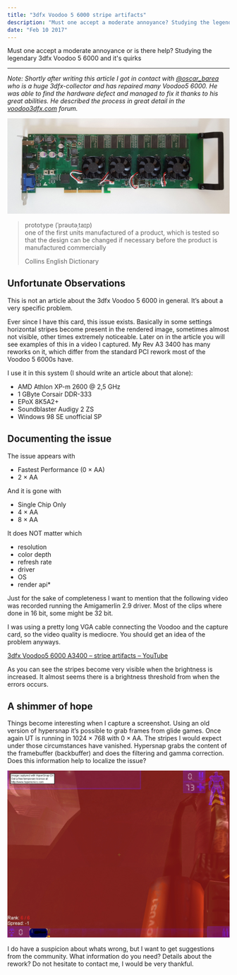 ```yaml
---
title: "3dfx Voodoo 5 6000 stripe artifacts"
description: "Must one accept a moderate annoyance? Studying the legendary 3dfx Voodoo 5 6000 and it's quirks"
date: "Feb 10 2017"
---
```

Must one accept a moderate annoyance or is there help? Studying the legendary 3dfx Voodoo 5 6000 and it's quirks

---

*Note: Shortly after writing this article I got in contact with [@oscar_barea](https://twitter.com/oscar_barea) who is a huge 3dfx-collector and has repaired many Voodoo5 6000. He was able to find the hardware defect and managed to fix it thanks to his great abilities. He described the process in great detail in the [voodoo3dfx.com](http://www.voodoo3dfx.com/Foro_V6k/viewtopic.php?t=475) forum.*

![6k gerade](./6k_gerade.jpg)

> prototype (ˈprəʊtəˌtaɪp)\
> one of the first units manufactured of a product, which is tested so that the design can be changed if necessary before the product is manufactured commercially
>
> Collins English Dictionary

## Unfortunate Observations

This is not an article about the 3dfx Voodoo 5 6000 in general. It’s about a very specific problem.

Ever since I have this card, this issue exists. Basically in some settings horizontal stripes become present in the rendered image, sometimes almost not visible, other times extremely noticeable. Later on in the article you will see examples of this in a video I captured. My Rev A3 3400 has many reworks on it, which differ from the standard PCI rework most of the Voodoo 5 6000s have.

I use it in this system (I should write an article about that alone):

* AMD Athlon XP-m 2600 @ 2,5 GHz
* 1 GByte Corsair DDR-333
* EPoX 8K5A2+
* Soundblaster Audigy 2 ZS
* Windows 98 SE unofficial SP

## Documenting the issue

The issue appears with

* Fastest Performance (0 × AA)
* 2 × AA

And it is gone with

* Single Chip Only
* 4 × AA
* 8 × AA

It does NOT matter which

* resolution
* color depth
* refresh rate
* driver
* OS
* render api*

Just for the sake of completeness I want to mention that the following video was recorded running the Amigamerlin 2.9 driver. Most of the clips where done in 16 bit, some might be 32 bit.

I was using a pretty long VGA cable connecting the Voodoo and the capture card, so the video quality is mediocre. You should get an idea of the problem anyways.

[3dfx Voodoo5 6000 A3400 – stripe artifacts – YouTube](https://www.youtube.com/watch?v=0JRbXwk_iW4)

As you can see the stripes become very visible when the brightness is increased. It almost seems there is a brightness threshold from when the errors occurs.

## A shimmer of hope

Things become interesting when I capture a screenshot. Using an old version of hypersnap it’s possible to grab frames from glide games. Once again UT is running in 1024 × 768 with 0 × AA. The stripes I would expect under those circumstances have vanished. Hypersnap grabs the content of the framebuffer (backbuffer) and does the filtering and gamma correction. Does this information help to localize the issue?

![Unreal Tournament 1024x786 0xAA](./Unreal_Tournament_1024x786_0xAAjpg.jpg)

I do have a suspicion about whats wrong, but I want to get suggestions from the community. What information do you need? Details about the rework? Do not hesitate to contact me, I would be very thankful.